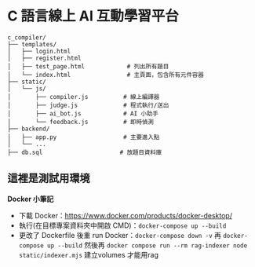 # C 語言線上 AI 互動學習平台
```
c_compiler/
├── templates/
│   ├── login.html
│   ├── register.html
│   ├── test_page.html            # 列出所有題目
│   └── index.html                # 主頁面，包含所有元件容器
├── static/
│   └── js/
│       ├── compiler.js          # 線上編譯器
│       ├── judge.js             # 程式執行/送出
│       ├── ai_bot.js            # AI 小助手
│       └── feedback.js          # 即時偵測
├── backend/
│   ├── app.py                   # 主要進入點
│   └── ...
├── db.sql                      # 放題目資料庫
```
## 這裡是測試用環境
**Docker 小筆記**
- 下載 Docker：https://www.docker.com/products/docker-desktop/
- 執行(在目標專案資料夾中開啟 CMD)：`docker-compose up --build`
- 更改了 Dockerfile 後重 run Docker：`docker-compose down -v` 再 `docker-compose up --build` 
然後再 `docker compose run --rm rag-indexer node static/indexer.mjs` 建立volumes 才能用rag 

